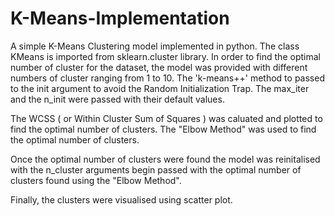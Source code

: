 # K-Means-Implementation

A simple K-Means Clustering model implemented in python. The class KMeans is imported from sklearn.cluster library. In order to find the optimal number of cluster for the dataset, the model was provided with different numbers of cluster ranging from 1 to 10. The 'k-means++' method to passed to the init argument to avoid the Random Initialization Trap. The max_iter and the n_init were passed with their default values.

The WCSS ( or Within Cluster Sum of Squares ) was caluated and plotted to find the optimal number of clusters. The "Elbow Method" was used to find the optimal number of clusters.

Once the optimal number of clusters were found the model was reinitalised with the n_cluster arguments begin passed with the optimal number of clusters found using the "Elbow Method".

Finally, the clusters were visualised using scatter plot.
